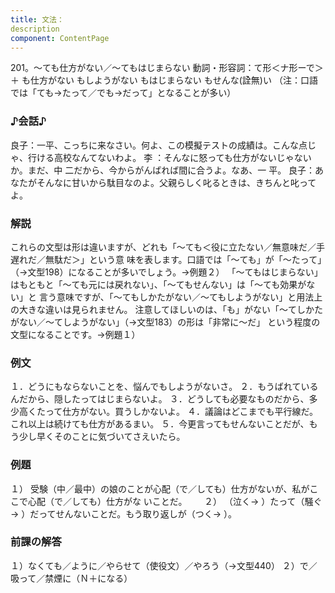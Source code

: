 ```yaml
---
title: 文法：
description
component: ContentPage
---
```



201。～ても仕方がない／～てもはじまらない
動詞・形容詞：て形＜ナ形ーで＞ ＋ も仕方がない
もしようがない
もはじまらない
もせんな(詮無)い
（注：口語では「ても→たって／でも→だって」となることが多い）
### ♪会話♪
良子：一平、こっちに来なさい。何よ、この模擬テストの成績は。こんな点じゃ、行ける高校なんてないわよ。 李 ：そんなに怒っても仕方がないじゃないか。まだ、中 二だから、今からがんばれば間に合うよ。なあ、一 平。
良子：あなたがそんなに甘いから駄目なのよ。父親らしく叱るときは、きちんと叱ってよ。
### 解説
これらの文型は形は違いますが、どれも「～ても＜役に立たない／無意味だ／手遅れだ／無駄だ＞」という意 味を表します。口語では「～ても」が「～たって」（→文型198）になることが多いでしょう。→例題２）
「～てもはじまらない」はもともと「～ても元には戻れない」、「～てもせんない」は「～ても効果がない」と 言う意味ですが、「～てもしかたがない／～てもしようがない」と用法上の大きな違いは見られません。
注意してほしいのは、「も」がない「～てしかたがない／～てしようがない」（→文型183）の形は「非常に～だ」 という程度の文型になることです。→例題１）
### 例文
１．どうにもならないことを、悩んでもしようがないさ。
２．もうばれているんだから、隠したってはじまらないよ。
３．どうしても必要なものだから、多少高くたって仕方がない。買うしかないよ。
４．議論はどこまでも平行線だ。これ以上は続けても仕方があるまい。
５．今更言ってもせんないことだが、もう少し早くそのことに気づいてさえいたら。
### 例題
１） 受験（中／最中）の娘のことが心配（で／しても）仕方がないが、私がここで心配（で／しても）仕方がな
いことだ。      
２） （泣く→ ）たって（騒ぐ→ ）だってせんないことだ。もう取り返しが（つく→ ）。
### 前課の解答
１）なくても／ように／やらせて（使役文）／やろう（→文型440）
２）で／吸って／禁煙に（Ｎ＋になる）
